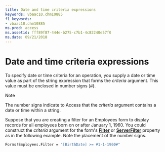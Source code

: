 ```yaml
---
title: Date and time criteria expressions
keywords: vbaac10.chm10885
f1_keywords:
- vbaac10.chm10885
ms.prod: access
ms.assetid: fff89f87-444e-b275-c7b1-4c82240e57f0
ms.date: 09/21/2018
---
```



# Date and time criteria expressions

To specify date or time criteria for an operation, you supply a date or time value as part of the string expression that forms the  _criteria_ argument. This value must be enclosed in number signs (#).

> [!NOTE] 
> The number signs indicate to Access that the  _criteria_ argument contains a date or time within a string.

Suppose that you are creating a filter for an Employees form to display records for all employees born on or after January 1, 1960. You could construct the  _criteria_ argument for the form's **[Filter](../../../api/Access.Form.Filter(property).md)** or **[ServerFilter](../../../api/Access.Form.ServerFilter.md)** property as in the following example. Note the placement of the number signs.


```vb
Forms!Employees.Filter = "[BirthDate] >= #1-1-1960#"
```


